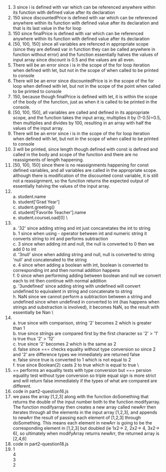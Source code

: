 1. 3 since i is defined with var which can be referenced anywhere within its function with defined value after its declaration
2. 150 since discountedPrice is defined with var which can be referenced anywhere within its function with defined value after its declaration and that is its last value in the for loop
3. 150 since finalPrice is defined with var which can be referenced anywhere within its function with defined value after its declaration
4. [50, 100, 150] since all variables are refenced in appropriate scope (since they are defined var in function they can be called anywhere in function without error) and the function essentially halves the values of input array since discount is 0.5 and the values are all even.
5. There will be an error since i is in the scope of the for loop iteration when defined with let, but not in the scope of when called to be printed to console
6. There will be an error since discountedPrice is in the scope of the for loop when defined with let, but not in the scope of the point when called to be printed to console
7. 150, because though finalPrice is defined with let, it is within the scope of the body of the function, just as when it is called to be printed in the console.
8. [50, 100, 150], all variables are called and defined in its appropriate scope, and the function takes the input array, multiplies it by (1-0.5)=0.5, then multiplies and divides by 100, resulting in an array with half the values of the input array.
9. There will be an error since i is in the scope of the for loop iteration when defined with let, but not in the scope of when called to be printed to console
10. 3 will be printed, since length though defined with const is defined and called in the body and scope of the function and there are no reassigments of length happening.
11. [50, 100, 150] since there is no reassignments happening for const defined variables, and all variables are called in the appropriate scope. although there is modification of the discounted const variable, it is still not a reassignment, so the function returns the expected output of essentially halving the values of the input array.
12. \
a. student.name \
b. student['Grad Year'] \
c. student.greeting() \
d. student['Favorite Teacher'].name \
e. student.courseLoad[0] \
13. \
a. '32'  since adding string and int just concanetates the int to string \
b. 1   since when using - operator between int and numeric string it converts string to int and performs subtraction \
c. 3 since when adding int and null, the null is converted to 0 then we add 0 to int \
d. '3null' since when adding string and null, null is converted to string 'null' and concatenated to the string \
e. 4 since when adding a boolean with int, boolean is converted to corresponding int and then normal addition happens \
f. 0 since when performing adding between boolean and null we convert each to int then continue with normal addition \
g. '3undefined' since adding string with undefined will convert undefined to equivalent in string and concatenate to string \
h. NaN since we cannot perform a subtraction between a string and undefined since when undefined in converted to int (has happens when strings and substraction is involved), it becomes NaN, so the result with essentially be Nan \
14. \
a. true since with comparison, string '2' becomes 2 which is greater than 1 \
b. true since strings are compared first by the first character so '2' > '1' is true thus '2' > '12'  \
c. true since '2' becomes 2 which is the same as 2 \
d. false since === checks equality without type conversion so since 2 and '2' are difference types we immediately are returned false \
e. false since true is converted to 1 which is not equal to 2 \
f. true since Boolean(2) casts 2 to true which is equal to true \
15.  == performs an equality tests with type conversion but === persion equality test without type conversion so triple equal sign is more strict and will return false immediately if the types of what are compared are different.
16.  code in part2-question16.js
17.  we pass the array [1,2,3] along with the function doSomething that returns the double of the input number both to the function modifyarray. The function modifyarray then creates a new array called newArr then iterates through all the elements in the input array [1,2,3], and appends to newArr the result of passing each element of [1,2,3] through doSomething. This means each element in newArr is going to be the corresponding element in [1,2,3] but doubled (ie 1x2-> 2, 2x2-> 4, 3x2-> 6), so ultimately when modifyArray returns newArr, the returned array is [2,4,6]
18.  code in part2-question18.js
19.  1 \
    4 \
    3 \
    2